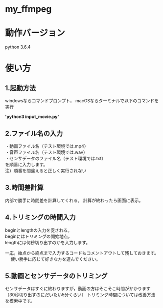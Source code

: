 # my_ffmpeg

# 動作バージョン
python 3.6.4

# 使い方
## 1.起動方法
windowsならコマンドプロンプト，
macOSならターミナルで以下のコマンドを実行

**'python3 input_movie.py'**

## 2.ファイル名の入力
・動画ファイル名（テスト環境では.mp4）  
・音声ファイル名（テスト環境では.wav）  
・センサデータのファイル名（テスト環境では.txt）  
を順番に入力します。  
注）順番を間違えると正しく実行されない 

## 3.時間差計算
内部で勝手に時間差を計算してくれる。 
計算が終わったら画面に表示。

## 4.トリミングの時間入力
beginとlengthの入力を促される。  
beginにはトリミングの開始地点，  
lengthには何秒切り出すのかを入力します。  

一応，始点から終点まで入力するコードもコメントアウトして残しておきます。 　
使い勝手に応じて好きな方を選んでください。

## 5.動画とセンサデータのトリミング
センサデータはすぐに終わりますが，動画の方はそこそこ時間がかかります（30秒切り出すのにだいたい5分くらい）
トリミング時間については改善方法を模索中です。
